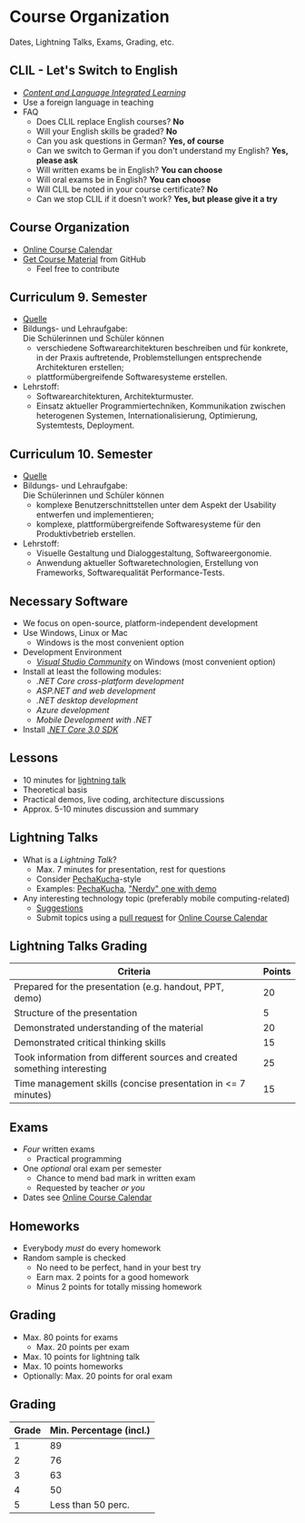 # Course Organization

Dates, Lightning Talks, Exams, Grading, etc.


## CLIL - Let's Switch to English

* [*Content and Language Integrated Learning*](http://www.htl.at/htlat/schwerpunktportale/clil-content-and-language-integrated-learning.html)
* Use a foreign language in teaching
* FAQ
  * Does CLIL replace English courses? **No**
  * Will your English skills be graded? **No**
  * Can you ask questions in German? **Yes, of course**
  * Can we switch to German if you don't understand my English? **Yes, please ask**
  * Will written exams be in English? **You can choose**
  * Will oral exams be in English? **You can choose**
  * Will CLIL be noted in your course certificate? **No**
  * Can we stop CLIL if it doesn't work? **Yes, but please give it a try**   


<!-- .slide: class="left" -->
## Course Organization

* [Online Course Calendar](https://github.com/rstropek/htl-csharp/blob/master/2019-20/dates.md)
* [Get Course Material](https://github.com/rstropek/htl-csharp/) from GitHub
  * Feel free to contribute


<!-- .slide: class="left" -->
## Curriculum 9. Semester

* [Quelle](https://www.ris.bka.gv.at/Dokumente/Bundesnormen/NOR40217045/NOR40217045.pdf)
* Bildungs- und Lehraufgabe:<br/>
Die Sch&uuml;lerinnen und Sch&uuml;ler k&ouml;nnen
  * verschiedene Softwarearchitekturen beschreiben und f&uuml;r konkrete, in der Praxis auftretende,
Problemstellungen entsprechende Architekturen erstellen;
  * plattform&uuml;bergreifende Softwaresysteme erstellen.
* Lehrstoff:
  * Softwarearchitekturen, Architekturmuster.
  * Einsatz aktueller Programmiertechniken, Kommunikation zwischen heterogenen Systemen, Internationalisierung, Optimierung, Systemtests, Deployment.


<!-- .slide: class="left" -->
## Curriculum 10. Semester

* [Quelle](https://www.ris.bka.gv.at/Dokumente/Bundesnormen/NOR40217045/NOR40217045.pdf)
* Bildungs- und Lehraufgabe:<br/>
Die Sch&uuml;lerinnen und Sch&uuml;ler k&ouml;nnen
  * komplexe Benutzerschnittstellen unter dem Aspekt der Usability entwerfen und implementieren;
  * komplexe, plattform&uuml;bergreifende Softwaresysteme f&uuml;r den Produktivbetrieb erstellen.
* Lehrstoff:
  * Visuelle Gestaltung und Dialoggestaltung, Softwareergonomie.
  * Anwendung aktueller Softwaretechnologien, Erstellung von Frameworks, Softwarequalit&auml;t Performance-Tests.


<!-- .slide: class="left" -->
## Necessary Software

* We focus on open-source, platform-independent development
* Use Windows, Linux or Mac
  * Windows is the most convenient option
* Development Environment
  * [*Visual Studio Community*](https://visualstudio.microsoft.com/vs/) on Windows (most convenient option)
* Install at least the following modules:
  * *.NET Core cross-platform development*
  * *ASP.NET and web development*
  * *.NET desktop development*
  * *Azure development*
  * *Mobile Development with .NET*
* Install [*.NET Core 3.0 SDK*](https://dotnet.microsoft.com/download/dotnet-core)


<!-- .slide: class="left" -->
## Lessons

* 10 minutes for [lightning talk](https://en.wikipedia.org/wiki/Lightning_talk)
* Theoretical basis
* Practical demos, live coding, architecture discussions
* Approx. 5-10 minutes discussion and summary


<!-- .slide: class="left" -->
## Lightning Talks

* What is a *Lightning Talk*?
  * Max. 7 minutes for presentation, rest for questions
  * Consider [PechaKucha](https://en.wikipedia.org/wiki/PechaKucha)-style
  * Examples: [PechaKucha](https://youtu.be/XBhTaL7RpA8), ["Nerdy" one with demo](https://www.destroyallsoftware.com/talks/wat)
* Any interesting technology topic (preferably mobile computing-related)
  * [Suggestions](https://github.com/rstropek/htl-csharp/blob/master/2019-20/lightning-talk-suggestions.md)
  * Submit topics using a [pull request](https://help.github.com/articles/about-pull-requests/) for [Online Course Calendar](https://github.com/rstropek/htl-csharp/blob/master/2019-20/dates.md)


<!-- .slide: class="left" -->
## Lightning Talks Grading

|                                 Criteria                                  | Points |
| ------------------------------------------------------------------------- | ------ |
| Prepared for the presentation (e.g. handout, PPT, demo)                   | 20     |
| Structure of the presentation                                             | 5      |
| Demonstrated understanding of the material                                | 20     |
| Demonstrated critical thinking skills                                     | 15     |
| Took information from different sources and created something interesting | 25     |
| Time management skills (concise presentation in <= 7 minutes)             | 15     |


<!-- .slide: class="left" -->
## Exams

* *Four* written exams
  * Practical programming
* One *optional* oral exam per semester
  * Chance to mend bad mark in written exam
  * Requested by teacher *or you*
* Dates see [Online Course Calendar](https://github.com/rstropek/htl-csharp/blob/master/2019-20/dates.md)


<!-- .slide: class="left" -->
## Homeworks

* Everybody *must* do every homework
* Random sample is checked
  * No need to be perfect, hand in your best try
  * Earn max. 2 points for a good homework
  * Minus 2 points for totally missing homework


<!-- .slide: class="left" -->
## Grading

* Max. 80 points for exams
  * Max. 20 points per exam
* Max. 10 points for lightning talk
* Max. 10 points homeworks
* Optionally: Max. 20 points for oral exam


## Grading

| Grade  | Min. Percentage (incl.)
|--------|---------------------
| 1      | 89
| 2      | 76
| 3      | 63
| 4      | 50
| 5      | Less than 50 perc.
